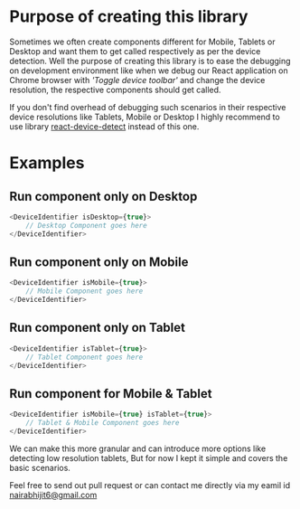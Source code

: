 # Purpose of creating this library
Sometimes we often create components different for Mobile, Tablets or Desktop and want them to get called respectively as per the device detection. Well the purpose of creating this library is to ease the debugging on development environment like when we debug our React application on Chrome browser with *'Toggle device toolbar'* and change the device resolution, the respective components should get called.

If you don't find overhead of debugging such scenarios in their respective device resolutions like Tablets, Mobile or Desktop I highly recommend to use library [react-device-detect](https://github.com/duskload/react-device-detect) instead of this one.

# Examples

## Run component only on Desktop
```javascript
<DeviceIdentifier isDesktop={true}>
    // Desktop Component goes here
</DeviceIdentifier>
```
## Run component only on Mobile
```javascript
<DeviceIdentifier isMobile={true}>
    // Mobile Component goes here
</DeviceIdentifier>
```

## Run component only on Tablet
```javascript
<DeviceIdentifier isTablet={true}>
    // Tablet Component goes here
</DeviceIdentifier>
```

## Run component for Mobile & Tablet
```javascript
<DeviceIdentifier isMobile={true} isTablet={true}>
    // Tablet & Mobile Component goes here
</DeviceIdentifier>
```

We can make this more granular and can introduce more options like detecting low resolution tablets, But for now I kept it simple and covers the basic scenarios.

Feel free to send out pull request or can contact me directly via my eamil id [nairabhijit6@gmail.com](mailto:nairabhijit6@gmail.com)